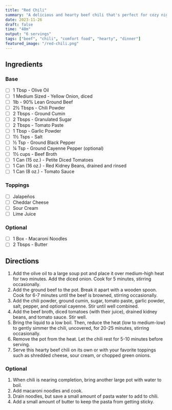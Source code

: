 ```yaml
---
title: "Red Chili"
summary: "A delicious and hearty beef chili that's perfect for cozy nights."
date: 2023-11-26
draft: false
time: "40m"
output: "6 servings"
tags: ["beef", "chili", "comfort food", "hearty", "dinner"]
featured_image: "/red-chili.png"
---
```


## Ingredients

### Base

- [ ] 1 Tbsp - Olive Oil
- [ ] 1 Medium Sized - Yellow Onion, diced
- [ ] 1lb - 90% Lean Ground Beef
- [ ] 2½ Tbsps - Chili Powder
- [ ] 2 Tbsps - Ground Cumin
- [ ] 2 Tbsps - Granulated Sugar
- [ ] 2 Tbsps - Tomato Paste
- [ ] 1 Tbsp - Garlic Powder
- [ ] 1½ Tsps - Salt
- [ ] ½ Tsp - Ground Black Pepper
- [ ] ¼ Tsp - Ground Cayenne Pepper (optional)
- [ ] 1½ cups - Beef Broth
- [ ] 1 Can (15 oz.) - Petite Diced Tomatoes
- [ ] 1 Can (16 oz.) - Red Kidney Beans, drained and rinsed
- [ ] 1 Can (8 oz.) - Tomato Sauce

### Toppings

- [ ] Jalapeños
- [ ] Cheddar Cheese
- [ ] Sour Cream
- [ ] Lime Juice

### Optional

- [ ] 1 Box - Macaroni Noodles
- [ ] 2 Tbsps - Butter

## Directions

1. Add the olive oil to a large soup pot and place it over medium-high heat for two minutes. Add the diced onion. Cook for 5 minutes, stirring occasionally.
2. Add the ground beef to the pot. Break it apart with a wooden spoon. Cook for 6-7 minutes until the beef is browned, stirring occasionally.
3. Add the chili powder, ground cumin, sugar, tomato paste, garlic powder, salt, pepper, and optional cayenne. Stir until well combined.
4. Add the beef broth, diced tomatoes (with their juice), drained kidney beans, and tomato sauce. Stir well.
5. Bring the liquid to a low boil. Then, reduce the heat (low to medium-low) to gently simmer the chili, uncovered, for 20-25 minutes, stirring occasionally.
6. Remove the pot from the heat. Let the chili rest for 5-10 minutes before serving.
7. Serve this hearty beef chili on its own or with your favorite toppings such as shredded cheese, sour cream, or chopped green onions.

### Optional

1. When chili is nearing completion, bring another large pot with water to boil.
2. Add macaroni noodles and cook.
3. Drain noodles, but save a small amount of pasta water to add to chili.
4. Add a small amount of butter to keep the pasta from getting sticky.
